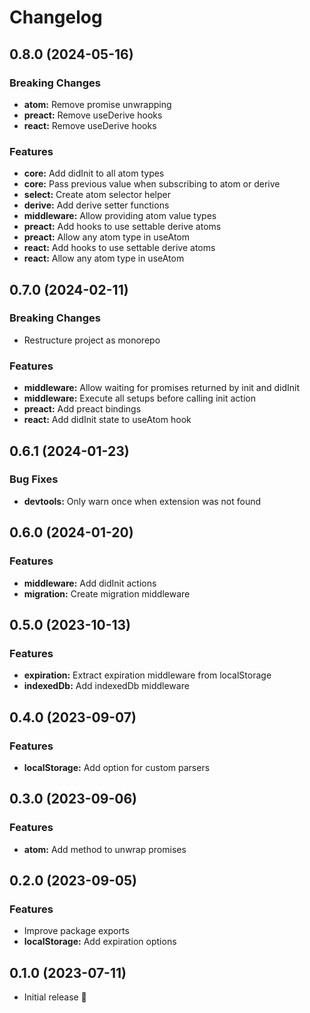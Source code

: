 # Changelog

## 0.8.0 (2024-05-16)

### Breaking Changes

- **atom:** Remove promise unwrapping
- **preact:** Remove useDerive hooks
- **react:** Remove useDerive hooks

### Features

- **core:** Add didInit to all atom types
- **core:** Pass previous value when subscribing to atom or derive
- **select:** Create atom selector helper
- **derive:** Add derive setter functions
- **middleware:** Allow providing atom value types
- **preact:** Add hooks to use settable derive atoms
- **preact:** Allow any atom type in useAtom
- **react:** Add hooks to use settable derive atoms
- **react:** Allow any atom type in useAtom

## 0.7.0 (2024-02-11)

### Breaking Changes

- Restructure project as monorepo

### Features

- **middleware:** Allow waiting for promises returned by init and didInit
- **middleware:** Execute all setups before calling init action
- **preact:** Add preact bindings
- **react:** Add didInit state to useAtom hook

## 0.6.1 (2024-01-23)

### Bug Fixes

- **devtools:** Only warn once when extension was not found

## 0.6.0 (2024-01-20)

### Features

- **middleware:** Add didInit actions
- **migration:** Create migration middleware

## 0.5.0 (2023-10-13)

### Features

- **expiration:** Extract expiration middleware from localStorage
- **indexedDb:** Add indexedDb middleware

## 0.4.0 (2023-09-07)

### Features

- **localStorage:** Add option for custom parsers

## 0.3.0 (2023-09-06)

### Features

- **atom:** Add method to unwrap promises

## 0.2.0 (2023-09-05)

### Features

- Improve package exports
- **localStorage:** Add expiration options

## 0.1.0 (2023-07-11)

- Initial release 🎉
